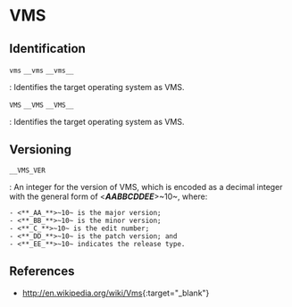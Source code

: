 # VMS

## Identification

`vms`
`__vms`
`__vms__`

:   Identifies the target operating system as VMS.

`VMS`
`__VMS`
`__VMS__`

:   Identifies the target operating system as VMS.

## Versioning

`__VMS_VER`

:   An integer for the version of VMS, which is encoded as a decimal integer with the general form of <**_AABBCDDEE_**>~10~, where:

    - <**_AA_**>~10~ is the major version;
    - <**_BB_**>~10~ is the minor version;
    - <**_C_**>~10~ is the edit number;
    - <**_DD_**>~10~ is the patch version; and
    - <**_EE_**>~10~ indicates the release type.

## References

- <http://en.wikipedia.org/wiki/Vms>{:target="_blank"}

<!---
<gcc/config/alpha/vms.h> (14.2.0)

  #define SUBTARGET_OS_CPP_BUILTINS()		\
      do {					\
        builtin_define ("__ALPHA");		\
        if (TARGET_FLOAT_VAX)			\
          builtin_define ("__G_FLOAT");		\
        else					\
          builtin_define ("__IEEE_FLOAT");	\
      } while (0)

<gcc/config/vms/vms.h> (14.2.0)

  #define TARGET_OS_CPP_BUILTINS()					 \
    do {									 \
      builtin_define_std ("vms");						 \
      builtin_define_std ("VMS");						 \
      builtin_assert ("system=vms");					 \
      SUBTARGET_OS_CPP_BUILTINS();					 \
      builtin_define ("__int64=long long");				 \
      if (flag_vms_pointer_size == VMS_POINTER_SIZE_32)			 \
        builtin_define ("__INITIAL_POINTER_SIZE=32");			 \
      else if (flag_vms_pointer_size == VMS_POINTER_SIZE_64)		 \
        builtin_define ("__INITIAL_POINTER_SIZE=64");			 \
      if (POINTER_SIZE == 64)						 \
        builtin_define ("__LONG_POINTERS=1");				 \
      builtin_define_with_int_value ("__CRTL_VER", vms_c_get_crtl_ver ()); \
      builtin_define_with_int_value ("__VMS_VER", vms_c_get_vms_ver ());   \
    } while (0)
////

////
VMS 	__VMS_VER
6.1 	60100022
6.2 	60200022
6.2-1I 	60210922
--->